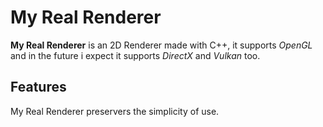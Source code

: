 # My Real Renderer

**My Real Renderer** is an 2D Renderer made with C++, it supports *OpenGL* and in the future i expect it supports *DirectX* and *Vulkan* too.

## Features

My Real Renderer preservers the simplicity of use.

